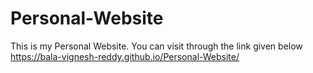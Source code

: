 # Personal-Website
This is my Personal Website. You can visit through the link given below
https://bala-vignesh-reddy.github.io/Personal-Website/
